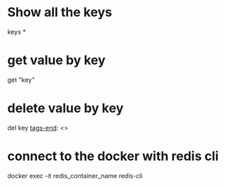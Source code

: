 [tags]: <> (redis)
# Show all the keys
keys *

# get value by key
get "key"

# delete value by key
del key
[tags-end]: <>


[tags]: <> (docker, redis-cli)
# connect to the docker with redis cli
docker exec -it redis_container_name redis-cli

[tags-end]: <>

